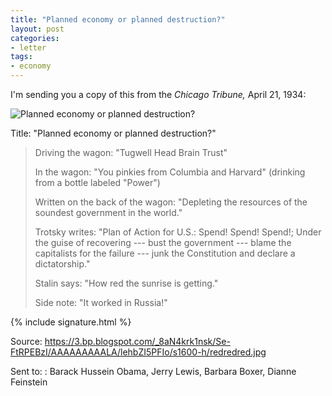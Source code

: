 ```yaml
---
title: "Planned economy or planned destruction?"
layout: post
categories:
- letter
tags:
- economy
---
```


I'm sending you a copy of this from the *Chicago Tribune,* April 21, 1934:

![Planned economy or planned destruction?](https://3.bp.blogspot.com/_8aN4krk1nsk/Se-FtRPEBzI/AAAAAAAAALA/lehbZI5PFIo/s400/redredred.jpg)

Title: "Planned economy or planned destruction?"
>
> Driving the wagon: "Tugwell Head Brain Trust"
>
> In the wagon: "You pinkies from Columbia and Harvard" (drinking from a bottle labeled "Power")
>
> Written on the back of the wagon: "Depleting the resources of the soundest government in the world."
>
> Trotsky writes: "Plan of Action for U.S.: Spend! Spend! Spend!; Under the guise of recovering --- bust the government --- blame the capitalists for the failure --- junk the Constitution and declare a dictatorship."
>
> Stalin says: "How red the sunrise is getting."
>
> Side note: "It worked in Russia!"

{% include signature.html %}

Source: https://3.bp.blogspot.com/_8aN4krk1nsk/Se-FtRPEBzI/AAAAAAAAALA/lehbZI5PFIo/s1600-h/redredred.jpg

Sent to:
: Barack Hussein Obama, Jerry Lewis, Barbara Boxer, Dianne Feinstein
